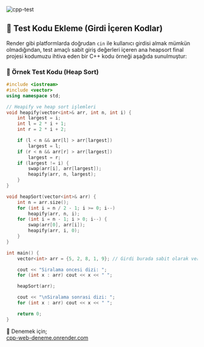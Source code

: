 
![cpp-test](https://github.com/user-attachments/assets/9351176a-4ea7-453c-ad2c-4e799cf62ff9)

## 🎯 Test Kodu Ekleme (Girdi İçeren Kodlar)

Render gibi platformlarda doğrudan `cin` ile kullanıcı girdisi almak mümkün olmadığından, test amaçlı sabit giriş değerleri içeren ana heapsort final projesi kodumuzu ihtiva eden bir C++ kodu örneği aşağıda sunulmuştur:

### 🔢 Örnek Test Kodu (Heap Sort)

```cpp
#include <iostream>
#include <vector>
using namespace std;

// Heapify ve heap sort işlemleri
void heapify(vector<int>& arr, int n, int i) {
    int largest = i;
    int l = 2 * i + 1;
    int r = 2 * i + 2;

    if (l < n && arr[l] > arr[largest])
        largest = l;
    if (r < n && arr[r] > arr[largest])
        largest = r;
    if (largest != i) {
        swap(arr[i], arr[largest]);
        heapify(arr, n, largest);
    }
}

void heapSort(vector<int>& arr) {
    int n = arr.size();
    for (int i = n / 2 - 1; i >= 0; i--)
        heapify(arr, n, i);
    for (int i = n - 1; i > 0; i--) {
        swap(arr[0], arr[i]);
        heapify(arr, i, 0);
    }
}

int main() {
    vector<int> arr = {5, 2, 8, 1, 9}; // Girdi burada sabit olarak verilmiştir

    cout << "Siralama oncesi dizi: ";
    for (int x : arr) cout << x << " ";

    heapSort(arr);

    cout << "\nSiralama sonrasi dizi: ";
    for (int x : arr) cout << x << " ";

    return 0;
}

```

🔗 Denemek için;  
[cpp-web-deneme.onrender.com](https://cpp-web-deneme.onrender.com) 
